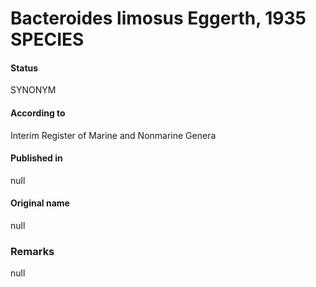 # Bacteroides limosus Eggerth, 1935 SPECIES

#### Status
SYNONYM

#### According to
Interim Register of Marine and Nonmarine Genera

#### Published in
null

#### Original name
null

### Remarks
null